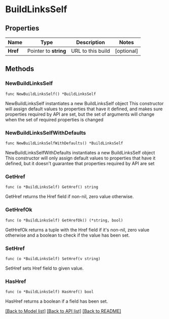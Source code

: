 # BuildLinksSelf

## Properties

Name | Type | Description | Notes
------------ | ------------- | ------------- | -------------
**Href** | Pointer to **string** | URL to this build | [optional] 

## Methods

### NewBuildLinksSelf

`func NewBuildLinksSelf() *BuildLinksSelf`

NewBuildLinksSelf instantiates a new BuildLinksSelf object
This constructor will assign default values to properties that have it defined,
and makes sure properties required by API are set, but the set of arguments
will change when the set of required properties is changed

### NewBuildLinksSelfWithDefaults

`func NewBuildLinksSelfWithDefaults() *BuildLinksSelf`

NewBuildLinksSelfWithDefaults instantiates a new BuildLinksSelf object
This constructor will only assign default values to properties that have it defined,
but it doesn't guarantee that properties required by API are set

### GetHref

`func (o *BuildLinksSelf) GetHref() string`

GetHref returns the Href field if non-nil, zero value otherwise.

### GetHrefOk

`func (o *BuildLinksSelf) GetHrefOk() (*string, bool)`

GetHrefOk returns a tuple with the Href field if it's non-nil, zero value otherwise
and a boolean to check if the value has been set.

### SetHref

`func (o *BuildLinksSelf) SetHref(v string)`

SetHref sets Href field to given value.

### HasHref

`func (o *BuildLinksSelf) HasHref() bool`

HasHref returns a boolean if a field has been set.


[[Back to Model list]](../README.md#documentation-for-models) [[Back to API list]](../README.md#documentation-for-api-endpoints) [[Back to README]](../README.md)


